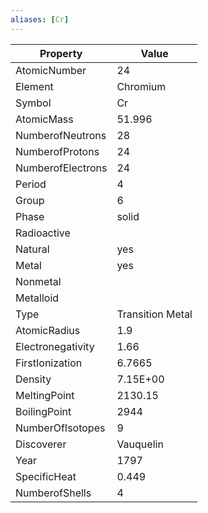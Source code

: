 ```yaml
---
aliases: [Cr]
---
```


| Property          | Value            |
| ----------------- | ---------------- |
| AtomicNumber      | 24               |
| Element           | Chromium         |
| Symbol            | Cr               |
| AtomicMass        | 51.996           |
| NumberofNeutrons  | 28               |
| NumberofProtons   | 24               |
| NumberofElectrons | 24               |
| Period            | 4                |
| Group             | 6                |
| Phase             | solid            |
| Radioactive       |                  |
| Natural           | yes              |
| Metal             | yes              |
| Nonmetal          |                  |
| Metalloid         |                  |
| Type              | Transition Metal |
| AtomicRadius      | 1.9              |
| Electronegativity | 1.66             |
| FirstIonization   | 6.7665           |
| Density           | 7.15E+00         |
| MeltingPoint      | 2130.15          |
| BoilingPoint      | 2944             |
| NumberOfIsotopes  | 9                |
| Discoverer        | Vauquelin        |
| Year              | 1797             |
| SpecificHeat      | 0.449            |
| NumberofShells    | 4                |
